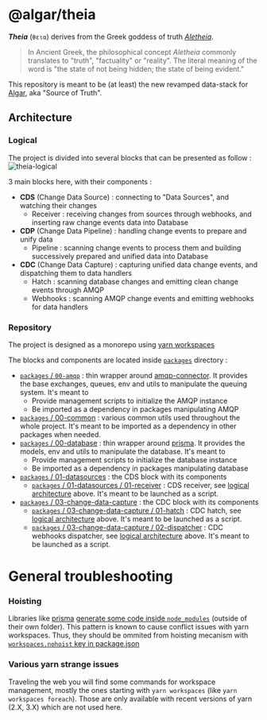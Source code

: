 # @algar/theia

***Theia*** (`θεια`) derives from the Greek goddess of truth [*Aletheia*](https://en.wikipedia.org/wiki/Aletheia).

> In Ancient Greek, the philosophical concept *Aletheia* commonly translates to "truth", "factuality" or "reality". The literal meaning of the word is "the state of not being hidden; the state of being evident."

This repository is meant to be (at least) the new revamped data-stack for [Algar](https://algar.co), aka "Source of Truth".

## Architecture

### Logical

The project is divided into several blocks that can be presented as follow :
![theia-logical](https://user-images.githubusercontent.com/10728426/212053984-0e7f50e1-1a3a-4b6c-87fe-f375c18740ea.png)

3 main blocks here, with their components :
- **CDS** (Change Data Source) : connecting to "Data Sources", and watching their changes
  - Receiver : receiving changes from sources through webhooks, and inserting raw change events data into Database
- **CDP** (Change Data Pipeline) : handling change events to prepare and unify data
  - Pipeline : scanning change events to process them and building successively prepared and unified data into Database
- **CDC** (Change Data Capture) : capturing unified data change events, and dispatching them to data handlers
  - Hatch : scanning database changes and emitting clean change events through AMQP
  - Webhooks : scanning AMQP change events and emitting webhooks for data handlers

### Repository

The project is designed as a monorepo using [yarn workspaces](https://classic.yarnpkg.com/lang/en/docs/workspaces/)

The blocks and components are located inside [`packages`](./packages) directory :
- [`packages` / `00-amqp`](./packages/00-amqp) : thin wrapper around [amqp-connector](https://github.com/permettez-moi-de-construire/amqp-connector). It provides the base exchanges, queues, env and utils to manipulate the queuing system. It's meant to
  - Provide management scripts to initialize the AMQP instance
  - Be imported as a dependency in packages manipulating AMQP
- [`packages` / 00-common](./packages/00-common) : various common utils used throughout the whole project. It's meant to be imported as a dependency in other packages when needed.
- [`packages` / 00-database](./packages/00-database) : thin wrapper around [prisma](https://www.prisma.io/). It provides the models, env and utils to manipulate the database. It's meant to
  - Provide management scripts to initialize the database instance
  - Be imported as a dependency in packages manipulating database
- [`packages` / 01-datasources](./packages/01-datasources) : the CDS block with its components
  - [`packages` / 01-datasources / 01-receiver](./packages/01-datasources/01-receiver) : CDS receiver, see [logical architecture](#logical) above. It's meant to be launched as a script.
- [`packages` / 03-change-data-capture](./packages/02-change-data-capture) : the CDC block with its components
  - [`packages` / 03-change-data-capture / 01-hatch](./packages/02-change-data-capture/01-hatch) : CDC hatch, see [logical architecture](#logical) above. It's meant to be launched as a script.
  - [`packages` / 03-change-data-capture / 02-dispatcher](./packages/02-change-data-capture/02-webhooks) : CDC webhooks dispatcher, see [logical architecture](#logical) above. It's meant to be launched as a script.

# General troubleshooting

### Hoisting
Libraries like [prisma](https://www.prisma.io/) [generate some code inside `node_modules`](https://www.prisma.io/docs/concepts/components/prisma-client/working-with-prismaclient/generating-prisma-client) (outside of their own folder). This pattern is known to cause conflict issues with yarn workspaces. Thus, they should be ommited from hoisting mecanism with [`workspaces.nohoist` key in package.json](./package.json)

### Various yarn strange issues
Traveling the web you will find some commands for workspace management, mostly the ones starting with `yarn workspaces` (like `yarn workspaces foreach`). Those are only available with recent versions of yarn (2.X, 3.X) which are not used here.
